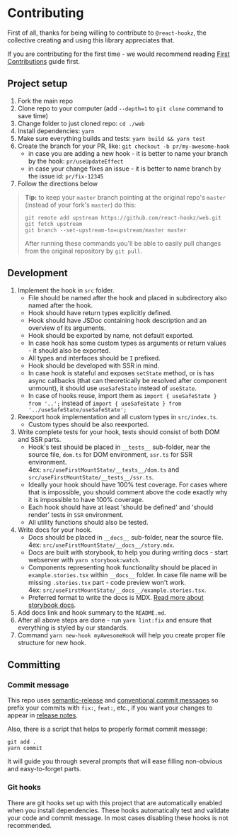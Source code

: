 # Contributing

First of all, thanks for being willing to contribute to `@react-hookz`, the collective creating and
using this library appreciates that.

If you are contributing for the first time - we would recommend
reading [First Contributions](https://github.com/firstcontributions/first-contributions) guide
first.

## Project setup

1. Fork the main repo
2. Clone repo to your computer (add `--depth=1` to `git clone` command to save time)
3. Change folder to just cloned repo: `cd ./web`
4. Install dependencies: `yarn`
5. Make sure everything builds and tests: `yarn build && yarn test`
6. Create the branch for your PR, like: `git checkout -b pr/my-awesome-hook`
   - in case you are adding a new hook - it is better to name your branch by the
     hook: `pr/useUpdateEffect`
   - in case your change fixes an issue - it is better to name branch by the issue
     id: `pr/fix-12345`
7. Follow the directions below

> **Tip:** to keep your `master` branch pointing at the original repo's `master` (instead of your fork's `master`) do this:
>
> ```shell
> git remote add upstream https://github.com/react-hookz/web.git
> git fetch upstream
> git branch --set-upstream-to=upstream/master master
> ```
>
> After running these commands you'll be able to easily pull changes from the original repository by `git pull`.

## Development

1. Implement the hook in `src` folder.
   - File should be named after the hook and placed in subdirectory also named after the hook.
   - Hook should have return types explicitly defined.
   - Hook should have JSDoc containing hook description and an overview of its arguments.
   - Hook should be exported by name, not default exported.
   - In case hook has some custom types as arguments or return values - it should also be exported.
   - All types and interfaces should be `I` prefixed.
   - Hook should be developed with SSR in mind.
   - In case hook is stateful and exposes `setState` method, or is has async callbacks (that can
     theoretically be resolved after component unmount), it should use `useSafeState` instead
     of `useState`.
   - In case of hooks reuse, import them as `import { useSafeState } from '..';` instead of
     `import { useSafeState } from '../useSafeState/useSafeState';`
2. Reexport hook implementation and all custom types in `src/index.ts`.
   - Custom types should be also reexported.
3. Write complete tests for your hook, tests should consist of both DOM and SSR parts.
   - Hook's test should be placed in `__tests__` sub-folder, near the source file, `dom.ts` for DOM
     environment, `ssr.ts` for SSR environment.  
     4ex: `src/useFirstMountState/__tests__/dom.ts` and `src/useFirstMountState/__tests__/ssr.ts`.
   - Ideally your hook should have 100% test coverage. For cases where that is impossible, you
     should comment above the code exactly why it is impossible to have 100% coverage.
   - Each hook should have at least 'should be defined' and 'should render' tests in `SSR`
     environment.
   - All utility functions should also be tested.
4. Write docs for your hook.
   - Docs should be placed in `__docs__` sub-folder, near the source file.  
     4ex: `src/useFirstMountState/__docs__/story.mdx`.
   - Docs are built with storybook, to help you during writing docs - start webserver
     with `yarn storybook:watch`.
   - Components representing hook functionality should be placed in `example.stories.tsx` within
     `__docs__` folder. In case file name will be missing `.stories.tsx` part - code preview won't
     work.  
     4ex: `src/useFirstMountState/__docs__/example.stories.tsx`.
   - Preferred format to write the docs is
     MDX. [Read more about storybook docs](https://storybook.js.org/docs/react/writing-docs/introduction).
5. Add docs link and hook summary to the `README.md`.
6. After all above steps are done - run `yarn lint:fix` and ensure that everything is styled by our
   standards.
7. Command `yarn new-hook myAwesomeHook` will help you create proper file structure for new hook.

## Committing

### Commit message

This repo uses [semantic-release](https://github.com/semantic-release/semantic-release)
and [conventional commit messages](https://conventionalcommits.org) so prefix your commits
with `fix:`, `feat:`, etc., if you want your changes to appear
in [release notes](https://github.com/react-hookz/web/blob/master/CHANGELOG.md).

Also, there is a script that helps to properly format commit message:

```shell
git add .
yarn commit
```

It will guide you through several prompts that will ease filling non-obvious and easy-to-forget
parts.

### Git hooks

There are git hooks set up with this project that are automatically enabled when you install
dependencies. These hooks automatically test and validate your code and commit message. In most
cases disabling these hooks is not recommended.
